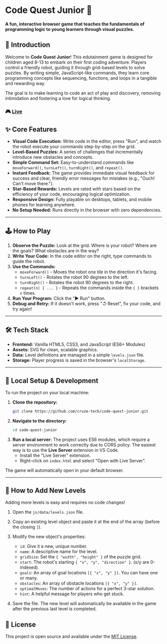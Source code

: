 # Code Quest Junior 🤖

**A fun, interactive browser game that teaches the fundamentals of programming logic to young learners through visual puzzles.**


## 🌟 Introduction

Welcome to **Code Quest Junior**! This edutainment game is designed for children aged 8-13 to embark on their first coding adventure. Players control a friendly robot, guiding it through grid-based levels to solve puzzles. By writing simple, JavaScript-like commands, they learn core programming concepts like sequencing, functions, and loops in a tangible and rewarding way.

The goal is to make learning to code an act of play and discovery, removing intimidation and fostering a love for logical thinking.

### 🎮 [Live](https://cruze-tech.github.io/code-quest-junior/)


## ✨ Core Features

*   **Visual Code Execution:** Write code in the editor, press "Run", and watch the robot execute your commands step-by-step on the grid.
*   **Level-Based Puzzles:** A series of challenges that incrementally introduce new obstacles and concepts.
*   **Simple Command Set:** Easy-to-understand commands like `moveForward()`, `turnLeft()`, `turnRight()`, and `repeat()`.
*   **Instant Feedback:** The game provides immediate visual feedback for success and clear, friendly error messages for mistakes (e.g., "Ouch! Can't move there.").
*   **Star-Based Rewards:** Levels are rated with stars based on the efficiency of your code, encouraging logical optimization.
*   **Responsive Design:** Fully playable on desktops, tablets, and mobile phones for learning anywhere.
*   **No Setup Needed:** Runs directly in the browser with zero dependencies.

---

## 🕹️ How to Play

1.  **Observe the Puzzle:** Look at the grid. Where is your robot? Where are the goals? What obstacles are in the way?
2.  **Write Your Code:** In the code editor on the right, type commands to guide the robot.
3.  **Use the Commands:**
    *   `moveForward()` - Moves the robot one tile in the direction it's facing.
    *   `turnLeft()` - Rotates the robot 90 degrees to the left.
    *   `turnRight()` - Rotates the robot 90 degrees to the right.
    *   `repeat(n) { ... }` - Repeats the commands inside the `{ }` brackets `n` times.
4.  **Run Your Program:** Click the "▶ Run" button.
5.  **Debug and Retry:** If it doesn't work, press "↺ Reset", fix your code, and try again!

---

## 🛠️ Tech Stack

*   **Frontend:** Vanilla HTML5, CSS3, and JavaScript (ES6+ Modules)
*   **Assets:** SVG for clean, scalable graphics.
*   **Data:** Level definitions are managed in a simple `levels.json` file.
*   **Storage:** Player progress is saved in the browser's `localStorage`.

---

## 🚀 Local Setup & Development

To run the project on your local machine:

1.  **Clone the repository:**
    ```bash
    git clone https://github.com/cruze-tech/code-quest-junior.git
    ```
2.  **Navigate to the directory:**
    ```bash
    cd code-quest-junior
    ```
3.  **Run a local server:**
    The project uses ES6 modules, which require a server environment to work correctly due to CORS policy. The easiest way is to use the **Live Server** extension in VS Code.
    *   Install the "Live Server" extension.
    *   Right-click on `index.html` and select "Open with Live Server".

The game will automatically open in your default browser.

---

## 🌱 How to Add New Levels

Adding more levels is easy and requires no code changes!

1.  Open the `js/data/levels.json` file.
2.  Copy an existing level object and paste it at the end of the array (before the closing `]`).
3.  Modify the new object's properties:
    *   `id`: Give it a new, unique number.
    *   `name`: A descriptive name for the level.
    *   `gridSize`: Set the `{ "width", "height" }` of the puzzle grid.
    *   `start`: The robot's starting `{ "x", "y", "direction" }`. (x/y are 0-indexed).
    *   `goals`: An array of goal locations `[{ "x", "y" }]`. You can have one or many.
    *   `obstacles`: An array of obstacle locations `[{ "x", "y" }]`.
    *   `optimalMoves`: The number of actions for a perfect 3-star solution.
    *   `hint`: A helpful message for players who get stuck.

4.  Save the file. The new level will automatically be available in the game after the previous last level is completed.

## 📜 License

This project is open source and available under the [MIT License](LICENSE).
